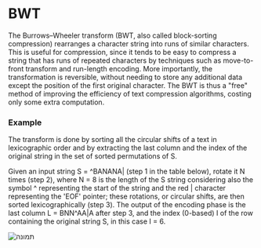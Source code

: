 # BWT

The Burrows–Wheeler transform (BWT, also called block-sorting compression) rearranges a character string into runs of similar characters. This is useful for compression, since it tends to be easy to compress a string that has runs of repeated characters by techniques such as move-to-front transform and run-length encoding. More importantly, the transformation is reversible, without needing to store any additional data except the position of the first original character. The BWT is thus a "free" method of improving the efficiency of text compression algorithms, costing only some extra computation.

### Example

The transform is done by sorting all the circular shifts of a text in lexicographic order and by extracting the last column and the index of the original string in the set of sorted permutations of S.

Given an input string S = ^BANANA| (step 1 in the table below), rotate it N times (step 2), where N = 8 is the length of the S string considering also the symbol ^ representing the start of the string and the red | character representing the 'EOF' pointer; these rotations, or circular shifts, are then sorted lexicographically (step 3). The output of the encoding phase is the last column L = BNN^AA|A after step 3, and the index (0-based) I of the row containing the original string S, in this case I = 6. 

![תמונה](https://user-images.githubusercontent.com/57719538/130828711-e9cab7ee-9ee8-4587-b31e-513ecc6870fe.png)
 
